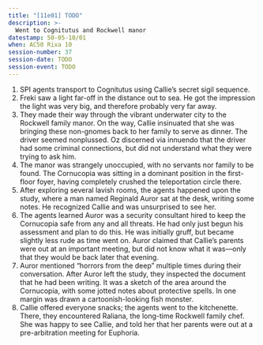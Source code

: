 ```yaml
---
title: "[11e01] TODO"
description: >-
  Went to Cognitutus and Rockwell manor
datestamp: 50-05-10/01
when: AC50 Rixa 10
session-number: 37
session-date: TODO
session-event: TODO
---
```


1. SPI agents transport to Cognitutus using Callie’s secret sigil sequence.
2. Freki saw a light far-off in the distance out to sea. He got the impression the light was very big, and therefore probably very far away.
3. They made their way through the vibrant underwater city to the Rockwell family manor. On the way, Callie insinuated that she was bringing these non-gnomes back to her family to serve as dinner. The driver seemed nonplussed. Oz discerned via innuendo that the driver had some criminal connections, but did not understand what they were trying to ask him.
4. The manor was strangely unoccupied, with no servants nor family to be found. The Cornucopia was sitting in a dominant position in the first-floor foyer, having completely crushed the teleportation circle there.
5. After exploring several lavish rooms, the agents happened upon the study, where a man named Reginald Auror sat at the desk, writing some notes. He recognized Callie and was unsurprised to see her.
6. The agents learned Auror was a security consultant hired to keep the Cornucopia safe from any and all threats. He had only just begun his assessment and plan to do this. He was initially gruff, but became slightly less rude as time went on. Auror claimed that Callie’s parents were out at an important meeting, but did not know what it was—only that they would be back later that evening.
7. Auror mentioned “horrors from the deep” multiple times during their conversation. After Auror left the study, they inspected the document that he had been writing. It was a sketch of the area around the Cornucopia, with some jotted notes about protective spells. In one margin was drawn a cartoonish-looking fish monster.
8. Callie offered everyone snacks; the agents went to the kitchenette. There, they encountered Raliana, the long-time Rockwell family chef. She was happy to see Callie, and told her that her parents were out at a pre-arbitration meeting for Euphoria.
